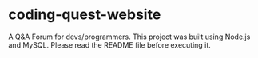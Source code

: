 # coding-quest-website
A Q&amp;A Forum for devs/programmers. This project was built using Node.js and MySQL. Please read the README file before executing it.
